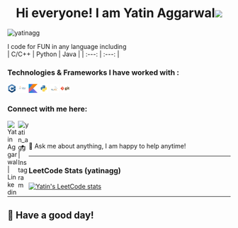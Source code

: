 <h1 align="center"> Hi everyone! I am Yatin Aggarwal<img src="https://github.com/TheDudeThatCode/TheDudeThatCode/blob/master/Assets/Hi.gif" width="26px"></h1>

<p align="left"> <img src="https://komarev.com/ghpvc/?username=yatinagg&label=Profile%20views&color=0e75b6&style=flat" alt="yatinagg" /> </p>

I code for FUN in any language including   
| C/C++ | Python | Java |
 | :---: | :---: |
 

### Technologies & Frameworks I have worked with : 


<code><img height="20" src="https://raw.githubusercontent.com/github/explore/80688e429a7d4ef2fca1e82350fe8e3517d3494d/topics/cpp/cpp.png"></code>
<code><img height="20" src="https://raw.githubusercontent.com/github/explore/80688e429a7d4ef2fca1e82350fe8e3517d3494d/topics/java/java.png"></code>
<code><img height="20" src="https://raw.githubusercontent.com/github/explore/80688e429a7d4ef2fca1e82350fe8e3517d3494d/topics/kotlin/kotlin.png"></code>
<code><img height="20" src="https://raw.githubusercontent.com/github/explore/80688e429a7d4ef2fca1e82350fe8e3517d3494d/topics/python/python.png"></code>
<code><img height="20" src="https://raw.githubusercontent.com/github/explore/80688e429a7d4ef2fca1e82350fe8e3517d3494d/topics/mysql/mysql.png"></code>
<code><img height="20" src="https://raw.githubusercontent.com/github/explore/80688e429a7d4ef2fca1e82350fe8e3517d3494d/topics/git/git.png"></code>


### Connect with me here:  


<a href="https://www.linkedin.com/in/yatinagg/">
    <img align="left" alt="Yatin Aggarwal | Linkedin" width="24px" src="https://github.com/TheDudeThatCode/TheDudeThatCode/blob/master/Assets/Linkedin.svg" />
  </a>

  <a href="https://instagram.com/yatin_agg">
    <img align="left" alt="yatin_agg | Instagram" width="24px" src="https://github.com/TheDudeThatCode/TheDudeThatCode/blob/master/Assets/Instagram.svg" />
  </a>
<br>
<br>




- 💬 Ask me about anything, I am happy to help anytime!


<hr>
<h3> LeetCode Stats (yatinagg) </h3>

[![Yatin's LeetCode stats](https://leetcode-stats-six.vercel.app/api?username=yatinagg)](https://github.com/KnlnKS/leetcode-stats)
<hr>

## :rainbow: Have a good day!


<!--
**yatinagg/yatinagg** is a ✨ _special_ ✨ repository because its `README.md` (this file) appears on your GitHub profile.

Here are some ideas to get you started:

- 🔭 I’m currently working on ...
- 🌱 I’m currently learning ...
- 👯 I’m looking to collaborate on ...
- 🤔 I’m looking for help with ...
- 💬 Ask me about ...
- 📫 How to reach me: ...
- 😄 Pronouns: ...
- ⚡ Fun fact: ...
-->

